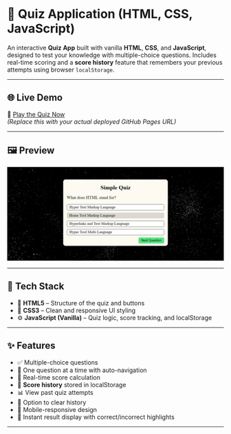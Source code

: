 # 🧠 Quiz Application (HTML, CSS, JavaScript)

An interactive **Quiz App** built with vanilla **HTML**, **CSS**, and **JavaScript**, designed to test your knowledge with multiple-choice questions. Includes real-time scoring and a **score history** feature that remembers your previous attempts using browser `localStorage`.

---

## 🌐 Live Demo

🔗 [Play the Quiz Now](https://your-live-demo-link.com)  
*(Replace this with your actual deployed GitHub Pages URL)*

---

## 🖼️ Preview

![Quiz App Preview](quiz.PNG)  


---

## 🧰 Tech Stack

- 🧱 **HTML5** – Structure of the quiz and buttons
- 🎨 **CSS3** – Clean and responsive UI styling
- ⚙️ **JavaScript (Vanilla)** – Quiz logic, score tracking, and localStorage

---

## ✨ Features

- ✅ Multiple-choice questions
- 🔁 One question at a time with auto-navigation
- 🧠 Real-time score calculation
- 🧾 **Score history** stored in localStorage
- 📊 View past quiz attempts
- 🧼 Option to clear history
- 📱 Mobile-responsive design
- 🎯 Instant result display with correct/incorrect highlights

---

##
